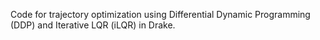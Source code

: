 Code for trajectory optimization using Differential Dynamic Programming (DDP) 
and Iterative LQR (iLQR) in Drake.
